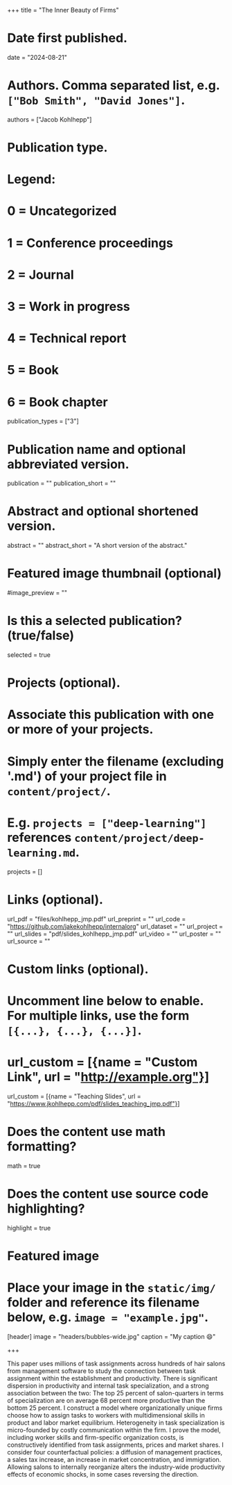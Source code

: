 +++
title = "The Inner Beauty of Firms"

# Date first published.
date = "2024-08-21"

# Authors. Comma separated list, e.g. `["Bob Smith", "David Jones"]`.
authors = ["Jacob Kohlhepp"]

# Publication type.
# Legend:
# 0 = Uncategorized
# 1 = Conference proceedings
# 2 = Journal
# 3 = Work in progress
# 4 = Technical report
# 5 = Book
# 6 = Book chapter
publication_types = ["3"]

# Publication name and optional abbreviated version.
publication = ""
publication_short = ""

# Abstract and optional shortened version.
abstract = ""
abstract_short = "A short version of the abstract."

# Featured image thumbnail (optional)
#image_preview = ""

# Is this a selected publication? (true/false)
selected = true

# Projects (optional).
#   Associate this publication with one or more of your projects.
#   Simply enter the filename (excluding '.md') of your project file in `content/project/`.
#   E.g. `projects = ["deep-learning"]` references `content/project/deep-learning.md`.
projects = []

# Links (optional).

url_pdf = "files/kohlhepp_jmp.pdf"
url_preprint = ""
url_code = "https://github.com/jakekohlhepp/internalorg"
url_dataset = ""
url_project = ""
url_slides = "pdf/slides_kohlhepp_jmp.pdf"
url_video = ""
url_poster = ""
url_source = ""

# Custom links (optional).
#   Uncomment line below to enable. For multiple links, use the form `[{...}, {...}, {...}]`.
# url_custom = [{name = "Custom Link", url = "http://example.org"}]
url_custom = [{name = "Teaching Slides", url = "https://www.jkohlhepp.com/pdf/slides_teaching_jmp.pdf"}]

# Does the content use math formatting?
math = true

# Does the content use source code highlighting?
highlight = true

# Featured image
# Place your image in the `static/img/` folder and reference its filename below, e.g. `image = "example.jpg"`.
[header]
image = "headers/bubbles-wide.jpg"
caption = "My caption 😄"

+++

This paper uses millions of task assignments across hundreds of hair salons from management software to study the connection between task assignment within the establishment and productivity. There is significant dispersion in productivity and internal task specialization, and a strong association between the two: The top 25 percent of salon-quarters in terms of specialization are on average 68 percent more productive than the bottom 25 percent. I construct a model where organizationally unique firms choose how to assign tasks to workers with multidimensional skills in product and labor market equilibrium. Heterogeneity in task specialization is micro-founded by costly communication within the firm. I prove the model, including worker skills and firm-specific organization costs, is constructively identified from task assignments, prices and market shares. I consider four counterfactual policies: a diffusion of management practices, a sales tax increase, an increase in market concentration, and immigration. Allowing salons to internally reorganize alters the industry-wide productivity effects of economic shocks, in some cases reversing the direction.